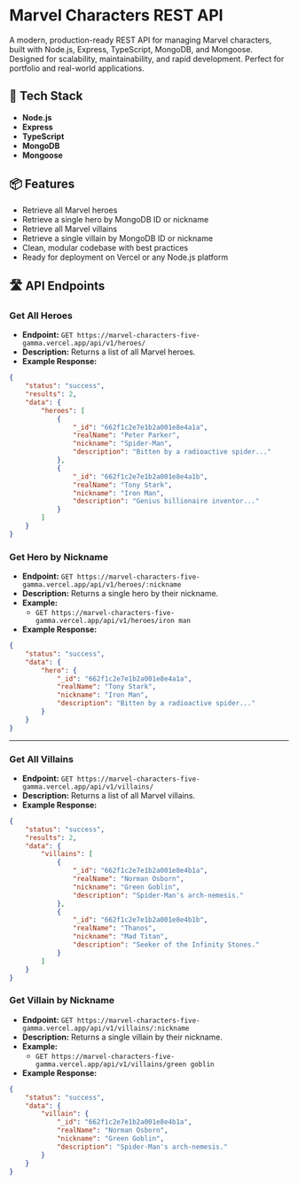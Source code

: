 # Marvel Characters REST API

A modern, production-ready REST API for managing Marvel characters, built with Node.js, Express, TypeScript, MongoDB, and Mongoose. Designed for scalability, maintainability, and rapid development. Perfect for portfolio and real-world applications.

## 🚀 Tech Stack

-   **Node.js**
-   **Express**
-   **TypeScript**
-   **MongoDB**
-   **Mongoose**

## 📦 Features

-   Retrieve all Marvel heroes
-   Retrieve a single hero by MongoDB ID or nickname
-   Retrieve all Marvel villains
-   Retrieve a single villain by MongoDB ID or nickname
-   Clean, modular codebase with best practices
-   Ready for deployment on Vercel or any Node.js platform

## 🛣️ API Endpoints

### Get All Heroes

-   **Endpoint:** `GET https://marvel-characters-five-gamma.vercel.app/api/v1/heroes/`
-   **Description:** Returns a list of all Marvel heroes.
-   **Example Response:**

```json
{
    "status": "success",
    "results": 2,
    "data": {
        "heroes": [
            {
                "_id": "662f1c2e7e1b2a001e8e4a1a",
                "realName": "Peter Parker",
                "nickname": "Spider-Man",
                "description": "Bitten by a radioactive spider..."
            },
            {
                "_id": "662f1c2e7e1b2a001e8e4a1b",
                "realName": "Tony Stark",
                "nickname": "Iron Man",
                "description": "Genius billionaire inventor..."
            }
        ]
    }
}
```

### Get Hero by Nickname

-   **Endpoint:** `GET https://marvel-characters-five-gamma.vercel.app/api/v1/heroes/:nickname`
-   **Description:** Returns a single hero by their nickname.
-   **Example:**
    -   `GET https://marvel-characters-five-gamma.vercel.app/api/v1/heroes/iron man`
-   **Example Response:**

```json
{
    "status": "success",
    "data": {
        "hero": {
            "_id": "662f1c2e7e1b2a001e8e4a1a",
            "realName": "Tony Stark",
            "nickname": "Iron Man",
            "description": "Bitten by a radioactive spider..."
        }
    }
}
```

---

### Get All Villains

-   **Endpoint:** `GET https://marvel-characters-five-gamma.vercel.app/api/v1/villains/`
-   **Description:** Returns a list of all Marvel villains.
-   **Example Response:**

```json
{
    "status": "success",
    "results": 2,
    "data": {
        "villains": [
            {
                "_id": "662f1c2e7e1b2a001e8e4b1a",
                "realName": "Norman Osborn",
                "nickname": "Green Goblin",
                "description": "Spider-Man's arch-nemesis."
            },
            {
                "_id": "662f1c2e7e1b2a001e8e4b1b",
                "realName": "Thanos",
                "nickname": "Mad Titan",
                "description": "Seeker of the Infinity Stones."
            }
        ]
    }
}
```

### Get Villain by Nickname

-   **Endpoint:** `GET https://marvel-characters-five-gamma.vercel.app/api/v1/villains/:nickname`
-   **Description:** Returns a single villain by their nickname.
-   **Example:**
    -   `GET https://marvel-characters-five-gamma.vercel.app/api/v1/villains/green goblin`
-   **Example Response:**

```json
{
    "status": "success",
    "data": {
        "villain": {
            "_id": "662f1c2e7e1b2a001e8e4b1a",
            "realName": "Norman Osborn",
            "nickname": "Green Goblin",
            "description": "Spider-Man's arch-nemesis."
        }
    }
}
```
